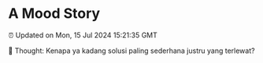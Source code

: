 # A Mood Story

⏰ Updated on Mon, 15 Jul 2024 15:21:35 GMT

💭 Thought: Kenapa ya kadang solusi paling sederhana justru yang terlewat?

